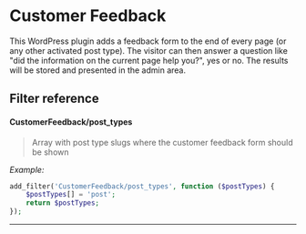 # Customer Feedback

This WordPress plugin adds a feedback form to the end of every page (or any other activated post type). The visitor can then answer a question like "did the information on the current page help you?", yes or no. The results will be stored and presented in the admin area.

Filter reference
----------------

#### CustomerFeedback/post_types

> Array with post type slugs where the customer feedback form should be shown

*Example:*

```php
add_filter('CustomerFeedback/post_types', function ($postTypes) {
    $postTypes[] = 'post';
    return $postTypes;
});
```

---
